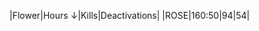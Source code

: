 |<span class="stat_header">Flower</span>|<span class="stat_header stat_sorted">Hours &darr;</span>|<span class="stat_header">Kills</span>|<span class="stat_header">Deactivations</span>|
|<span class="red">ROSE</span>|<span class="stat">160:50</span>|<span class="stat">94</span>|<span class="stat">54</span>|
